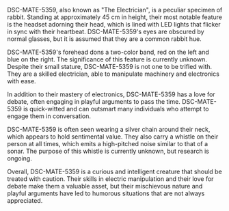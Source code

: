DSC-MATE-5359, also known as "The Electrician", is a peculiar specimen of rabbit. Standing at approximately 45 cm in height, their most notable feature is the headset adorning their head, which is lined with LED lights that flicker in sync with their heartbeat. DSC-MATE-5359's eyes are obscured by normal glasses, but it is assumed that they are a common rabbit hue. 

DSC-MATE-5359's forehead dons a two-color band, red on the left and blue on the right. The significance of this feature is currently unknown. Despite their small stature, DSC-MATE-5359 is not one to be trifled with. They are a skilled electrician, able to manipulate machinery and electronics with ease. 

In addition to their mastery of electronics, DSC-MATE-5359 has a love for debate, often engaging in playful arguments to pass the time. DSC-MATE-5359 is quick-witted and can outsmart many individuals who attempt to engage them in conversation. 

DSC-MATE-5359 is often seen wearing a silver chain around their neck, which appears to hold sentimental value. They also carry a whistle on their person at all times, which emits a high-pitched noise similar to that of a sonar. The purpose of this whistle is currently unknown, but research is ongoing.

Overall, DSC-MATE-5359 is a curious and intelligent creature that should be treated with caution. Their skills in electric manipulation and their love for debate make them a valuable asset, but their mischievous nature and playful arguments have led to humorous situations that are not always appreciated.